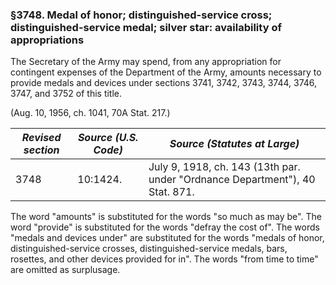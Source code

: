 ### §3748. Medal of honor; distinguished-service cross; distinguished-service medal; silver star: availability of appropriations ###

The Secretary of the Army may spend, from any appropriation for contingent expenses of the Department of the Army, amounts necessary to provide medals and devices under sections 3741, 3742, 3743, 3744, 3746, 3747, and 3752 of this title.

(Aug. 10, 1956, ch. 1041, 70A Stat. 217.)

|*Revised section*|*Source (U.S. Code)*|                        *Source (Statutes at Large)*                        |
|-----------------|--------------------|----------------------------------------------------------------------------|
|      3748       |      10:1424.      |July 9, 1918, ch. 143 (13th par. under "Ordnance Department"), 40 Stat. 871.|

The word "amounts" is substituted for the words "so much as may be". The word "provide" is substituted for the words "defray the cost of". The words "medals and devices under" are substituted for the words "medals of honor, distinguished-service crosses, distinguished-service medals, bars, rosettes, and other devices provided for in". The words "from time to time" are omitted as surplusage.